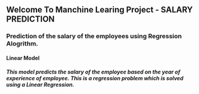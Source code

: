 ## Welcome To Manchine Learing Project - SALARY PREDICTION

### Prediction of the salary of the employees using Regression Alogrithm.
#### Linear Model
##### This model predicts the salary of the employee based on the year of experience of employee. This is a regression problem which is solved using a Linear Regression.




